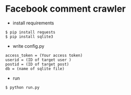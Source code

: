 # Facebook comment crawler
* install requirements
```
$ pip install requests
$ pip install sqlite3
```
* write config.py
```
access_token = (Your access token)
userid = (ID of target user )
postid = (ID of target post)
db = (name of sqlite file)
```
* run
```
$ python run.py
```
